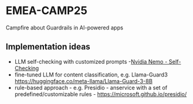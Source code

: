 # EMEA-CAMP25
Campfire about Guardrails in AI-powered apps
## Implementation ideas
* LLM self-checking with customized prompts -[Nvidia Nemo - Self-Checking](https://docs.nvidia.com/nemo/guardrails/latest/user-guides/guardrails-library.html#llm-self-checking)
* fine-tuned LLM for content classification, e.g. Llama-Guard3 https://huggingface.co/meta-llama/Llama-Guard-3-8B
* rule-based approach - e.g. Presidio - anservice with a set of predefined/customizable rules - https://microsoft.github.io/presidio/



